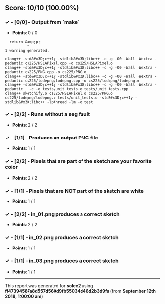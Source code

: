 


## Score: 10/10 (100.00%)


### ✓ - [0/0] - Output from &#x60;make&#x60;

- **Points**: 0 / 0

```sketchify.cpp:17:11: warning: address of stack memory associated with local variable &#x27;p&#x27; returned [-Wreturn-stack-address]
  return &amp;p;
          ^
1 warning generated.
```
```clang++ -std&#x3D;c++1y -stdlib&#x3D;libc++ -c -g -O0 -Wall -Wextra -pedantic sketchify.cpp -o sketchify.o
clang++ -std&#x3D;c++1y -stdlib&#x3D;libc++ -c -g -O0 -Wall -Wextra -pedantic cs225/HSLAPixel.cpp -o cs225/HSLAPixel.o
clang++ -std&#x3D;c++1y -stdlib&#x3D;libc++ -c -g -O0 -Wall -Wextra -pedantic cs225/PNG.cpp -o cs225/PNG.o
clang++ -std&#x3D;c++1y -stdlib&#x3D;libc++ -c -g -O0 -Wall -Wextra -pedantic cs225/lodepng/lodepng.cpp -o cs225/lodepng/lodepng.o
clang++ -std&#x3D;c++1y -stdlib&#x3D;libc++ -c -g -O0 -Wall -Wextra -pedantic   -c -o tests/unit_tests.o tests/unit_tests.cpp
clang++ sketchify.o cs225/HSLAPixel.o cs225/PNG.o cs225/lodepng/lodepng.o tests/unit_tests.o -std&#x3D;c++1y -stdlib&#x3D;libc++ -lpthread -lm -o test
```


### ✓ - [2/2] - Runs without a seg fault

- **Points**: 2 / 2





### ✓ - [1/1] - Produces an output PNG file

- **Points**: 1 / 1





### ✓ - [2/2] - Pixels that are part of the sketch are your favorite color

- **Points**: 2 / 2





### ✓ - [1/1] - Pixels that are NOT part of the sketch are white

- **Points**: 1 / 1





### ✓ - [2/2] - in_01.png produces a correct sketch

- **Points**: 2 / 2





### ✓ - [1/1] - in_02.png produces a correct sketch

- **Points**: 1 / 1





### ✓ - [1/1] - in_03.png produces a correct sketch

- **Points**: 1 / 1





---

This report was generated for **solee2** using **ff47394587a8d557d560d9fb55034d46d2b3d9fa** (from **September 12th 2018, 1:00:00 am**)

